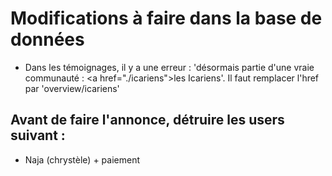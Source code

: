 
# Modifications à faire dans la base de données

* Dans les témoignages, il y a une erreur : 'désormais partie d\'une vraie communauté : <a href=\"./icariens\">les Icariens</a>'. Il faut remplacer l'href par 'overview/icariens'

## Avant de faire l'annonce, détruire les users suivant :

* Naja (chrystèle) + paiement
